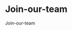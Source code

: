 # Join-our-team
Join-our-team
<div formsappId="646e2344c2c37a3303f15371"></div>

<script src="https://forms.app/static/embed.js" type="text/javascript"></script><script> var formsappForm = new formsapp('646e2344c2c37a3303f15371', 'fullscreen', {"opacity":0})</script>
